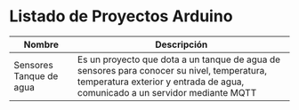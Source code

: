 # Listado de Proyectos Arduino


| Nombre | Descripción    |
| ------ |---------------|
| Sensores Tanque de agua |Es un proyecto que dota a un tanque de agua de sensores para conocer su nivel, temperatura, temperatura exterior y entrada de agua, comunicado a un servidor mediante MQTT| 
